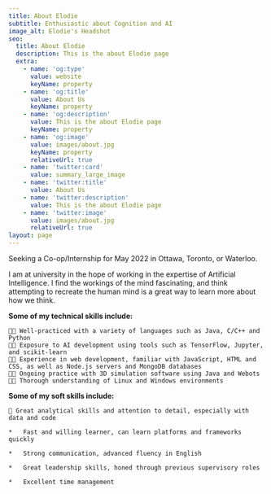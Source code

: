 ```yaml
---
title: About Elodie
subtitle: Enthusiastic about Cognition and AI
image_alt: Elodie's Headshot
seo:
  title: About Elodie
  description: This is the about Elodie page
  extra:
    - name: 'og:type'
      value: website
      keyName: property
    - name: 'og:title'
      value: About Us
      keyName: property
    - name: 'og:description'
      value: This is the about Elodie page
      keyName: property
    - name: 'og:image'
      value: images/about.jpg
      keyName: property
      relativeUrl: true
    - name: 'twitter:card'
      value: summary_large_image
    - name: 'twitter:title'
      value: About Us
    - name: 'twitter:description'
      value: This is the about Elodie page
    - name: 'twitter:image'
      value: images/about.jpg
      relativeUrl: true
layout: page
---
```

Seeking a Co-op/Internship for May 2022 in Ottawa, Toronto, or Waterloo.

I am at university in the hope of working in the expertise of Artificial Intelligence. I find the workings of the mind fascinating, and think attempting to recreate the human mind is a great way to learn more about how we think.

**Some of my technical skills include:**

    👩‍💻 Well-practiced with a variety of languages such as Java, C/C++ and Python  
    👩‍💻 Exposure to AI development using tools such as TensorFlow, Jupyter, and scikit-learn  
    👩‍💻 Experience in web development, familiar with JavaScript, HTML and CSS, as well as Node.js servers and MongoDB databases  
    👩‍💻 Ongoing practice with 3D simulation software using Java and Webots  
    👩‍💻 Thorough understanding of Linux and Windows environments  

**Some of my soft skills include:**

    🧠 Great analytical skills and attention to detail, especially with data and code

    *   Fast and willing learner, can learn platforms and frameworks quickly

    *   Strong communication, advanced fluency in English

    *   Great leadership skills, honed through previous supervisory roles

    *   Excellent time management
